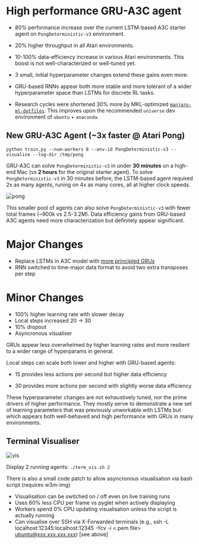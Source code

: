 # High performance GRU-A3C agent

- 80% performance increase over the current LSTM-based A3C starter agent on `PongDeterministic-v3` environment.

- 20% higher throughput in all Atari environments.

- 10-100% data-efficiency increase in various Atari environments. This boost is not well-characterized or well-tuned yet.

- 3 small, initial hyperparameter changes extend these gains even more.

- GRU-based RNNs appear both more stable and more tolerant of a wider hyperparameter space than LSTMs for discrete RL tasks.

- Research cycles were shortened 30% more by MKL-optimized [`manjaro-ml-dotfiles`](https://github.com/louiehelm/manjaro-ml-dotfiles). This improves upon the recommended `universe` dev environment of `ubuntu` + `anaconda`.


## New GRU-A3C Agent (~3x faster @ Atari Pong)


`python train.py --num-workers 8 --env-id PongDeterministic-v3 --visualise --log-dir /tmp/pong`

GRU-A3C can solve `PongDeterministic-v3` in under **30 minutes** on a high-end Mac (vs **2 hours** for the original starter agent). To solve `PongDeterministic-v3` in 30 minutes before, the LSTM-based agent required 2x as many agents, runing on 4x as many cores, all at higher clock speeds.

![pong](http://i.imgur.com/QphU60g.png "GRU Pong")


This smaller pool of agents can also solve `PongDeterministic-v3` with fewer total frames (~900k vs 2.5-3.2M). Data efficiency gains from GRU-based A3C agents need more characterization but definitely appear significant.


# Major Changes

* Replace LSTMs in A3C model with [more principled GRUs](http://colah.github.io/posts/2015-08-Understanding-LSTMs/)
* RNN switched to time-major data format to avoid two extra transposes per step


# Minor Changes

* 100% higher learning rate with slower decay
* Local steps increased 20 -> 30
* 10% dropout
* Asyncronous visualiser


GRUs appear less overwhelmed by higher learning rates and more resilient to a wider range of hyperparams in general.

Local steps can scale both lower and higher with GRU-based agents:

- 15 provides less actions per second but higher data efficiency

- 30 provides more actions per second with slightly worse data efficiency



These hyperparameter changes are not exhaustively tuned, nor the prime drivers of higher performance. They mostly serve to demonstrate a new set of learning parameters that was previously unworkable with LSTMs but which appears both well-behaved and high performance with GRUs in many environments.



## Terminal Visualiser

![vis](http://i.imgur.com/oFuBqJP.jpg "Terminal Visualiser")

Display 2 running agents: `./term_vis.sh 2` 

There is also a small code patch to allow asyncronous visualisation via bash script (requires w3m-img)

* Visualisation can be switched on / off even on live training runs
* Uses 60% less CPU per frame vs pyglet when actively displaying
* Workers spend 0% CPU updating visualisation unless  the script is actually running
* Can visualise over SSH via X-Forwarded terminals (e.g., ssh -L localhost:12345:localhost:12345 -Ycv -i <.pem file> ubuntu@xxx.xxx.xxx.xxx) [see above]
